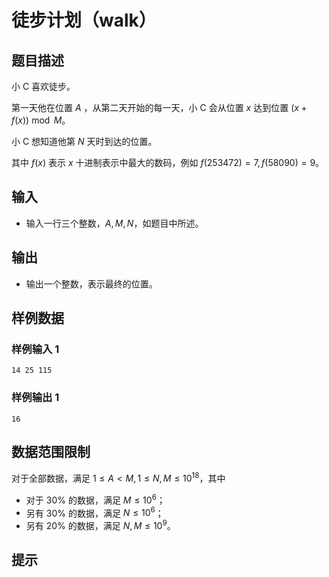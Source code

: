 # 徒步计划（walk）

## 题目描述

小 C 喜欢徒步。

第一天他在位置 $A$ ，从第二天开始的每一天，小 C 会从位置 $x$ 达到位置 $(x + f(x)) \bmod M$。

小 C 想知道他第 $N$ 天时到达的位置。

其中 $f(x)$ 表示 $x$ 十进制表示中最大的数码，例如 $f(253472) = 7,\,f(58090)=9$。

## 输入

- 输入一行三个整数，$A,M,N$，如题目中所述。

## 输出

- 输出一个整数，表示最终的位置。

## 样例数据

### 样例输入 1

```
14 25 115

```

### 样例输出 1

```
16

```


## 数据范围限制

对于全部数据，满足 $1 \le A < M, 1 \le N, M \le 10^{18}$，其中

- 对于 $30\%$ 的数据，满足 $M \le 10^6$；
- 另有 $30\%$ 的数据，满足 $N \le 10^6$；
- 另有 $20\%$ 的数据，满足 $N,M \le 10^9$。

## 提示


